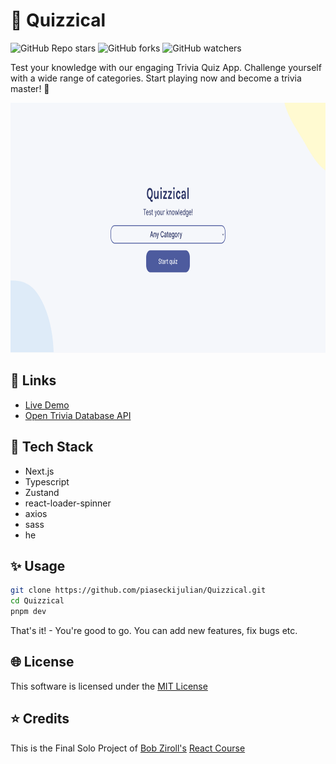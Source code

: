 # 🚀 Quizzical

![GitHub Repo stars](https://img.shields.io/github/stars/piaseckijulian/Quizzical?style=for-the-badge)
![GitHub forks](https://img.shields.io/github/forks/piaseckijulian/Quizzical?style=for-the-badge)
![GitHub watchers](https://img.shields.io/github/watchers/piaseckijulian/Quizzical?style=for-the-badge)

Test your knowledge with our engaging Trivia Quiz App. Challenge yourself with a wide range of categories. Start playing now and become a trivia master! 🚀

<img src="./public/thumbnail.png" alt="Image of Quizzical" width="800" height="400" />

## 🔗 Links

- [Live Demo](https://julian-quizzical.vercel.app)
- [Open Trivia Database API](https://opentdb.com)

## 📐 Tech Stack

- Next.js
- Typescript
- Zustand
- react-loader-spinner
- axios
- sass
- he

## ✨ Usage

```bash
git clone https://github.com/piaseckijulian/Quizzical.git
cd Quizzical
pnpm dev
```

That's it! - You're good to go. You can add new features, fix bugs etc.

## 🌐 License

This software is licensed under the [MIT License](https://github.com/piaseckijulian/Quizzical/blob/main/LICENSE)

## ⭐ Credits

This is the Final Solo Project of [Bob Ziroll's](https://twitter.com/bobziroll) [React Course](https://scrimba.com/learn/learnreact)

